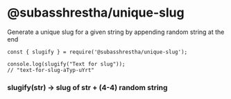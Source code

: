 @subasshrestha/unique-slug
==========================

Generate a unique slug for a given string by appending random string at the end
```
const { slugify } = require('@subasshrestha/unique-slug');

console.log(slugify("Text for slug"));
// "text-for-slug-aTyp-uYrt"
```
### slugify(str) → slug of str + (4-4) random string